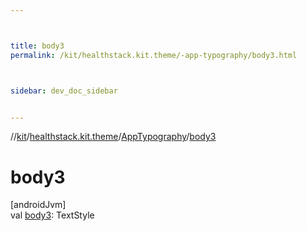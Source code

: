 ```yaml
---



title: body3
permalink: /kit/healthstack.kit.theme/-app-typography/body3.html



sidebar: dev_doc_sidebar


---
```




//[kit](/kit.html)/[healthstack.kit.theme](../index.html)/[AppTypography](index.html)/[body3](body3.html)



# body3



[androidJvm]\
val [body3](body3.html): TextStyle






